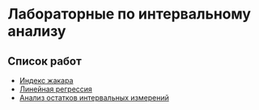 # Лабораторные по интервальному анализу

## Список работ

- [Индекс жакара](./lab1/)
- [Линейная регрессия](./lab2/)
- [Анализ остатков интервальных измерений](./lab3/)

